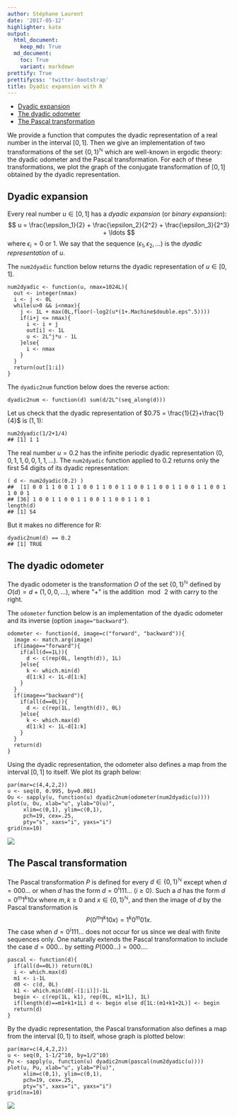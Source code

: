 ```yaml
---
author: Stéphane Laurent
date: '2017-05-12'
highlighter: kate
output:
  html_document:
    keep_md: True
  md_document:
    toc: True
    variant: markdown
prettify: True
prettifycss: 'twitter-bootstrap'
title: Dyadic expansion with R
---
```


-   [Dyadic expansion](#dyadic-expansion)
-   [The dyadic odometer](#the-dyadic-odometer)
-   [The Pascal transformation](#the-pascal-transformation)

We provide a function that computes the dyadic representation of a real
number in the interval $[0,1]$. Then we give an implementation of two
transformations of the set ${\{0,1\}}^\mathbb{N}$ which are well-known
in ergodic theory: the dyadic odometer and the Pascal transformation.
For each of these transformations, we plot the graph of the conjugate
transformation of $[0,1]$ obtained by the dyadic representation.

Dyadic expansion
----------------

Every real number $u \in [0,1]$ has a *dyadic expansion* (or *binary
expansion*): $$
u = \frac{\epsilon_1}{2} + \frac{\epsilon_2}{2^2} + \frac{\epsilon_3}{2^3} + \ldots
$$ where $\epsilon_i=0$ or $1$. We say that the sequence
$(\epsilon_1, \epsilon_2, \ldots)$ is the *dyadic representation* of
$u$.

The `num2dyadic` function below returns the dyadic representation of
$u \in [0,1]$.

``` {.r}
num2dyadic <- function(u, nmax=1024L){ 
  out <- integer(nmax)
  i <- j <- 0L
  while(u>0 && i<nmax){
    j <- 1L + max(0L,floor(-log2(u*(1+.Machine$double.eps^.5)))) 
    if(i+j <= nmax){
      i <- i + j
      out[i] <- 1L
      u <- 2L^j*u - 1L
    }else{
      i <- nmax
    }
  }
  return(out[1:i])
}
```

The `dyadic2num` function below does the reverse action:

``` {.r}
dyadic2num <- function(d) sum(d/2L^(seq_along(d))) 
```

Let us check that the dyadic representation of
$0.75 = \frac{1}{2}+\frac{1}{4}$ is $(1,1)$:

``` {.r}
num2dyadic(1/2+1/4)
## [1] 1 1
```

The real number $u=0.2$ has the infinite periodic dyadic representation
$(0, 0, 1, 1, 0, 0, 1, 1, \ldots)$. The `num2dyadic` function applied to
$0.2$ returns only the first $54$ digits of its dyadic representation:

``` {.r}
( d <- num2dyadic(0.2) )
##  [1] 0 0 1 1 0 0 1 1 0 0 1 1 0 0 1 1 0 0 1 1 0 0 1 1 0 0 1 1 0 0 1 1 0 0 1
## [36] 1 0 0 1 1 0 0 1 1 0 0 1 1 0 0 1 1 0 1
length(d)
## [1] 54
```

But it makes no difference for R:

``` {.r}
dyadic2num(d) == 0.2
## [1] TRUE
```

The dyadic odometer
-------------------

The dyadic odometer is the transformation $O$ of the set
${\{0,1\}}^{\mathbb{N}}$ defined by $O(d) = d + (1, 0, 0, \ldots)$,
where "$+$" is the addition $\bmod\, 2$ with carry to the right.

The `odometer` function below is an implementation of the dyadic
odometer and its inverse (option `image="backward"`).

``` {.r}
odometer <- function(d, image=c("forward", "backward")){
  image <- match.arg(image)
  if(image=="forward"){
    if(all(d==1L)){
      d <- c(rep(0L, length(d)), 1L)
    }else{
      k <- which.min(d)
      d[1:k] <- 1L-d[1:k]
    }
  }
  if(image=="backward"){
    if(all(d==0L)){
      d <- c(rep(1L, length(d)), 0L)
    }else{
      k <- which.max(d)
      d[1:k] <- 1L-d[1:k]
    }
  }
  return(d)
}
```

Using the dyadic representation, the odometer also defines a map from
the interval $[0,1]$ to itself. We plot its graph below:

``` {.r}
par(mar=c(4,4,2,2))
u <- seq(0, 0.995, by=0.001)
Ou <- sapply(u, function(u) dyadic2num(odometer(num2dyadic(u))))
plot(u, Ou, xlab="u", ylab="O(u)", 
     xlim=c(0,1), ylim=c(0,1),
     pch=19, cex=.25, 
     pty="s", xaxs="i", yaxs="i")
grid(nx=10)
```

<img src="./figures/dyadic-plot_odometer-1.png" style="display: block; margin: auto;" />

The Pascal transformation
-------------------------

The Pascal transformation $P$ is defined for every
$d \in {\{0,1\}}^{\mathbb{N}}$ except when $d=000\ldots$ or when $d$ has
the form $d=0^i111\ldots$ ($i\geq 0$). Such a $d$ has the form
$d= 0^m1^k10x$ where $m,k \geq 0$ and $x \in {\{0,1\}}^{\mathbb{N}}$,
and then the image of $d$ by the Pascal transformation is $$
P(0^m1^k10x) = 1^k0^m01x.
$$ The case when $d=0^i111\ldots$ does not occur for us since we deal
with finite sequences only. One naturally extends the Pascal
transformation to include the case $d=000\ldots$ by setting
$P(000\ldots) = 000\ldots$.

``` {.r}
pascal <- function(d){
  if(all(d==0L)) return(0L)
  i <- which.max(d)
  m1 <- i-1L
  d0 <- c(d, 0L)
  k1 <- which.min(d0[-(1:i)])-1L
  begin <- c(rep(1L, k1), rep(0L, m1+1L), 1L)
  if(length(d)==m1+k1+1L) d <- begin else d[1L:(m1+k1+2L)] <- begin
  return(d)
}
```

By the dyadic representation, the Pascal transformation also defines a
map from the interval $[0,1)$ to itself, whose graph is plotted below:

``` {.r}
par(mar=c(4,4,2,2))
u <- seq(0, 1-1/2^10, by=1/2^10)
Pu <- sapply(u, function(u) dyadic2num(pascal(num2dyadic(u))))
plot(u, Pu, xlab="u", ylab="P(u)", 
     xlim=c(0,1), ylim=c(0,1),
     pch=19, cex=.25, 
     pty="s", xaxs="i", yaxs="i")
grid(nx=10)
```

<img src="./figures/dyadic-plot_pascal-1.png" style="display: block; margin: auto;" />

